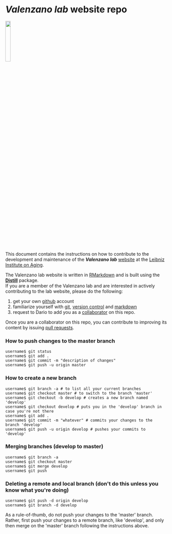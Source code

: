 # _Valenzano lab_ website repo
<img src="https://user-images.githubusercontent.com/4720805/141675891-e0f6e034-6e6d-429c-815b-0b77c716b89d.png" width="18%"></img>  

This document contains the instructions on how to contribute to the development and maintenance of the **_Valenzano lab_** [website](https://valenzano-lab.github.io/labsite/) at the [Leibniz Institute on Aging](https://www.leibniz-fli.de/).  

The Valenzano lab website is written in [RMarkdown](https://bookdown.org/yihui/rmarkdown/) and is built using the [__Distill__](https://rstudio.github.io/distill/website.html) package.  
If you are a member of the Valenzano lab and are interested in actively contributing to the lab website, please do the following:  
1. get your own [github](https://github.com/) account 
2. familiarize yourself with [git](https://ryoaxton.medium.com/familiarize-yourself-with-git-fadcc125dbb9), [version control](https://en.wikipedia.org/wiki/Version_control) and [markdown](https://en.wikipedia.org/wiki/Markdown)
3. request to Dario to add you as a [collaborator](https://docs.github.com/en/account-and-profile/setting-up-and-managing-your-github-user-account/managing-access-to-your-personal-repositories/inviting-collaborators-to-a-personal-repository) on this repo.  
  
Once you are a collaborator on this repo, you can contribute to improving its content by issuing [pull requests](https://www.youtube.com/watch?v=rgbCcBNZcdQ).

### How to push changes to the master branch

```
username$ git status
username$ git add .
username$ git commit -m "description of changes"
username$ git push -u origin master
```


### How to create a new branch

```
username$ git branch -a # to list all your current branches
username$ git checkout master # to switch to the branch 'master'
username$ git checkout -b develop # creates a new branch named 'develop'
username$ git checkout develop # puts you in the 'develop' branch in case you're not there
username$ git add .
username$ git commit -m "whatever" # commits your changes to the branch 'develop'
username$ git push -u origin develop # pushes your commits to 'develop' 
```

### Merging branches (develop to master)

```
username$ git branch -a
username$ git checkout master 
username$ git merge develop
username$ git push
```

### Deleting a remote and local branch (don't do this unless you know what you're doing)

```
username$ git push -d origin develop
username$ git branch -d develop
```

As a rule-of-thumb, do not push your changes to the 'master' branch.  
Rather, first push your changes to a remote branch, like 'develop', and only then merge on the 'master' branch following the instructions above.  
